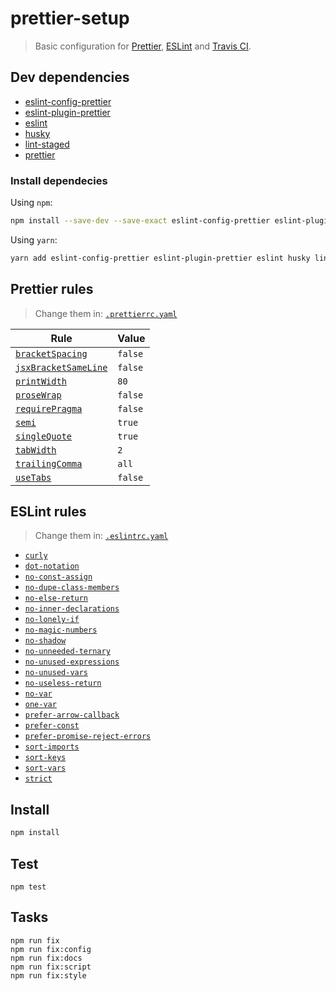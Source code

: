 # prettier-setup

> Basic configuration for [Prettier](https://github.com/prettier/prettier), [ESLint](https://eslint.org/) and [Travis CI](https://travis-ci.org/).

## Dev dependencies

* [eslint-config-prettier](https://github.com/prettier/eslint-config-prettier)
* [eslint-plugin-prettier](https://github.com/prettier/eslint-plugin-prettier)
* [eslint](https://github.com/eslint/eslint)
* [husky](https://github.com/typicode/husky)
* [lint-staged](https://github.com/okonet/lint-staged)
* [prettier](https://github.com/prettier/prettier)

### Install dependecies

Using `npm`:

```bash
npm install --save-dev --save-exact eslint-config-prettier eslint-plugin-prettier eslint husky lint-staged prettier
```

Using `yarn`:

```bash
yarn add eslint-config-prettier eslint-plugin-prettier eslint husky lint-staged prettier --dev --exact
```

## Prettier rules

> Change them in: [`.prettierrc.yaml`](/.prettierrc.yaml)

| Rule                                                                          | Value   |
| ----------------------------------------------------------------------------- | ------- |
| [`bracketSpacing`](https://prettier.io/docs/en/options.html#bracket-spacing)  | `false` |
| [`jsxBracketSameLine`](https://prettier.io/docs/en/options.html#jsx-brackets) | `false` |
| [`printWidth`](https://prettier.io/docs/en/options.html#print-width)          | `80`    |
| [`proseWrap`](https://prettier.io/docs/en/options.html#prose-wrap)            | `false` |
| [`requirePragma`](https://prettier.io/docs/en/options.html#require-pragma)    | `false` |
| [`semi`](https://prettier.io/docs/en/options.html#semicolons)                 | `true`  |
| [`singleQuote`](https://prettier.io/docs/en/options.html#quotes)              | `true`  |
| [`tabWidth`](https://prettier.io/docs/en/options.html#tab-width)              | `2`     |
| [`trailingComma`](https://prettier.io/docs/en/options.html#trailing-commas)   | `all`   |
| [`useTabs`](https://prettier.io/docs/en/options.html#tabs)                    | `false` |

## ESLint rules

> Change them in: [`.eslintrc.yaml`](/.eslintrc.yaml)

* [`curly`](https://eslint.org/docs/rules/curly)
* [`dot-notation`](https://eslint.org/docs/rules/dot-notation)
* [`no-const-assign`](https://eslint.org/docs/rules/no-const-assign)
* [`no-dupe-class-members`](https://eslint.org/docs/rules/no-dupe-class-members)
* [`no-else-return`](https://eslint.org/docs/rules/no-else-return)
* [`no-inner-declarations`](https://eslint.org/docs/rules/no-inner-declarations)
* [`no-lonely-if`](https://eslint.org/docs/rules/no-lonely-if)
* [`no-magic-numbers`](https://eslint.org/docs/rules/no-magic-numbers)
* [`no-shadow`](https://eslint.org/docs/rules/no-shadow)
* [`no-unneeded-ternary`](https://eslint.org/docs/rules/no-unneeded-ternary)
* [`no-unused-expressions`](https://eslint.org/docs/rules/no-unused-expressions)
* [`no-unused-vars`](https://eslint.org/docs/rules/no-unused-vars)
* [`no-useless-return`](https://eslint.org/docs/rules/no-useless-return)
* [`no-var`](https://eslint.org/docs/rules/no-var)
* [`one-var`](https://eslint.org/docs/rules/one-var)
* [`prefer-arrow-callback`](https://eslint.org/docs/rules/prefer-arrow-callback)
* [`prefer-const`](https://eslint.org/docs/rules/prefer-const)
* [`prefer-promise-reject-errors`](https://eslint.org/docs/rules/prefer-promise-reject-errors)
* [`sort-imports`](https://eslint.org/docs/rules/sort-imports)
* [`sort-keys`](https://eslint.org/docs/rules/sort-keys)
* [`sort-vars`](https://eslint.org/docs/rules/sort-vars)
* [`strict`](https://eslint.org/docs/rules/strict)

## Install

```bash
npm install
```

## Test

```
npm test
```

## Tasks

```
npm run fix
npm run fix:config
npm run fix:docs
npm run fix:script
npm run fix:style
```
